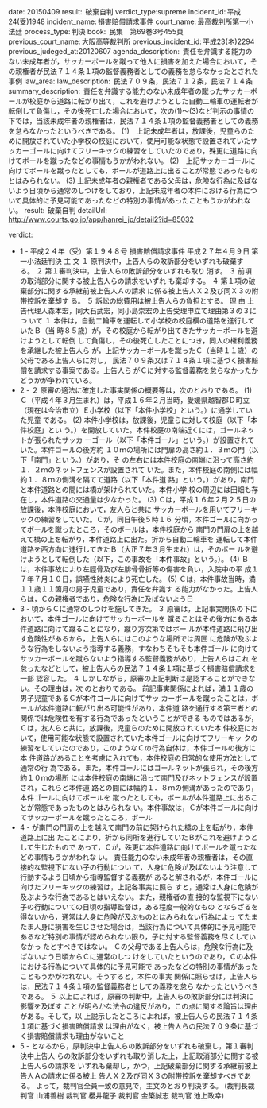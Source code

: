 
date: 20150409
result:  破棄自判
verdict_type:supreme
incident_id: 平成24(受)1948
incident_name: 損害賠償請求事件
court_name: 最高裁判所第一小法廷
process_type: 判決
book:  民集　第69巻3号455頁
previous_court_name: 大阪高等裁判所
previous_incident_id: 平成23(ネ)2294
previous_judeged_at:20120607
agenda_description:  責任を弁識する能力のない未成年者が，サッカーボールを蹴って他人に損害を加えた場合において，その親権者が民法７１４条１項の監督義務者としての義務を怠らなかったとされた事例
law_area: 
law_description:  民法７０９条，民法７１２条，民法７１４条
summary_description:  責任を弁識する能力のない未成年者の蹴ったサッカーボールが校庭から道路に転がり出て，これを避けようとした自動二輪車の運転者が転倒して負傷し，その後死亡した場合において，次の(1)～(3)など判示の事情の下では，当該未成年者の親権者は，民法７１４条１項の監督義務者としての義務を怠らなかったというべきである。 (1)　上記未成年者は，放課後，児童らのために開放されていた小学校の校庭において，使用可能な状態で設置されていたサッカーゴールに向けてフリーキックの練習をしていたのであり，殊更に道路に向けてボールを蹴ったなどの事情もうかがわれない。 (2)　上記サッカーゴールに向けてボールを蹴ったとしても，ボールが道路上に出ることが常態であったものとはみられない。 (3) 上記未成年者の親権者である父母は，危険な行為に及ばないよう日頃から通常のしつけをしており，上記未成年者の本件における行為について具体的に予見可能であったなどの特別の事情があったこともうかがわれない。
result:  破棄自判
detailUrl: http://www.courts.go.jp/app/hanrei_jp/detail2?id=85032

verdict:

- 1 - 
平成２４年（受）第１９４８号 損害賠償請求事件 
平成２７年４月９日 第一小法廷判決 
            主     文 
１ 原判決中，上告人らの敗訴部分をいずれも破棄す
る。 
２ 第１審判決中，上告人らの敗訴部分をいずれも取り
消す。 
３ 前項の取消部分に関する被上告人らの請求をいずれ
も棄却する。 
４ 第１項の破棄部分に関する承継前被上告人Ａの請求
に係る被上告人Ｘ２及び同Ｘ３の附帯控訴を棄却す
る。 
５ 訴訟の総費用は被上告人らの負担とする。 
            理     由 
 上告代理人森本宏，同大石武宏，同小島崇宏の上告受理申立て理由第３の３につ
いて 
 １ 本件は，自動二輪車を運転して小学校の校庭横の道路を進行していたＢ（当
時８５歳）が，その校庭から転がり出てきたサッカーボールを避けようとして転倒
して負傷し，その後死亡したことにつき，同人の権利義務を承継した被上告人ら
が，上記サッカーボールを蹴ったＣ（当時１１歳）の父母である上告人らに対し，
民法７０９条又は７１４条１項に基づく損害賠償を請求する事案である。上告人ら
がＣに対する監督義務を怠らなかったかどうかが争われている。 
- 2 - 
 ２ 原審の適法に確定した事実関係の概要等は，次のとおりである。 
 (1) Ｃ（平成４年３月生まれ）は，平成１６年２月当時，愛媛県越智郡Ｄ町立
（現在は今治市立）Ｅ小学校（以下「本件小学校」という。）に通学していた児童
である。 
 (2) 本件小学校は，放課後，児童らに対して校庭（以下「本件校庭」とい
う。）を開放していた。本件校庭の南端近くには，ゴールネットが張られたサッカ
ーゴール（以下「本件ゴール」という。）が設置されていた。本件ゴールの後方約
１０ｍの場所には門扉の高さ約１．３ｍの門（以下「南門」という。）があり，そ
の左右には本件校庭の南端に沿って高さ約１．２ｍのネットフェンスが設置されて
いた。また，本件校庭の南側には幅約１．８ｍの側溝を隔てて道路（以下「本件道
路」という。）があり，南門と本件道路との間には橋が架けられていた。本件小学
校の周辺には田畑も存在し，本件道路の交通量は少なかった。 
 (3) Ｃは，平成１６年２月２５日の放課後，本件校庭において，友人らと共に
サッカーボールを用いてフリーキックの練習をしていた。Ｃが，同日午後５時１６
分頃，本件ゴールに向かってボールを蹴ったところ，そのボールは，本件校庭から
南門の門扉の上を越えて橋の上を転がり，本件道路上に出た。折から自動二輪車を
運転して本件道路を西方向に進行してきたＢ（大正７年３月生まれ）は，そのボー
ルを避けようとして転倒した（以下，この事故を「本件事故」という。）。 
 (4) Ｂは，本件事故により左脛骨及び左腓骨骨折等の傷害を負い，入院中の平
成１７年７月１０日，誤嚥性肺炎により死亡した。 
 (5) Ｃは，本件事故当時，満１１歳１１箇月の男子児童であり，責任を弁識す
る能力がなかった。上告人らは，Ｃの親権者であり，危険な行為に及ばないよう日
- 3 - 
頃からＣに通常のしつけを施してきた。 
 ３ 原審は，上記事実関係の下において，本件ゴールに向けてサッカーボールを
蹴ることはその後方にある本件道路に向けて蹴ることになり，蹴り方次第ではボー
ルが本件道路に飛び出す危険性があるから，上告人らにはこのような場所では周囲
に危険が及ぶような行為をしないよう指導する義務，すなわちそもそも本件ゴール
に向けてサッカーボールを蹴らないよう指導する監督義務があり，上告人らはこれ
を怠ったなどとして，被上告人らの民法７１４条１項に基づく損害賠償請求を一部
認容した。 
 ４ しかしながら，原審の上記判断は是認することができない。その理由は，次
のとおりである。 
 前記事実関係によれば，満１１歳の男子児童であるＣが本件ゴールに向けてサッ
カーボールを蹴ったことは，ボールが本件道路に転がり出る可能性があり，本件道
路を通行する第三者との関係では危険性を有する行為であったということができる
ものではあるが，Ｃは，友人らと共に，放課後，児童らのために開放されていた本
件校庭において，使用可能な状態で設置されていた本件ゴールに向けてフリーキッ
クの練習をしていたのであり，このようなＣの行為自体は，本件ゴールの後方に本
件道路があることを考慮に入れても，本件校庭の日常的な使用方法として通常の行
為である。また，本件ゴールにはゴールネットが張られ，その後方約１０ｍの場所
には本件校庭の南端に沿って南門及びネットフェンスが設置され，これらと本件道
路との間には幅約１．８ｍの側溝があったのであり，本件ゴールに向けてボールを
蹴ったとしても，ボールが本件道路上に出ることが常態であったものとはみられな
い。本件事故は，Ｃが本件ゴールに向けてサッカーボールを蹴ったところ，ボール
- 4 - 
が南門の門扉の上を越えて南門の前に架けられた橋の上を転がり，本件道路上に出
たことにより，折から同所を進行していたＢがこれを避けようとして生じたもので
あって，Ｃが，殊更に本件道路に向けてボールを蹴ったなどの事情もうかがわれな
い。 
 責任能力のない未成年者の親権者は，その直接的な監視下にない子の行動につい
て，人身に危険が及ばないよう注意して行動するよう日頃から指導監督する義務が
あると解されるが，本件ゴールに向けたフリーキックの練習は，上記各事実に照ら
すと，通常は人身に危険が及ぶような行為であるとはいえない。また，親権者の直
接的な監視下にない子の行動についての日頃の指導監督は，ある程度一般的なもの
とならざるを得ないから，通常は人身に危険が及ぶものとはみられない行為によっ
てたまたま人身に損害を生じさせた場合は，当該行為について具体的に予見可能で
あるなど特別の事情が認められない限り，子に対する監督義務を尽くしていなかっ
たとすべきではない。 
 Ｃの父母である上告人らは，危険な行為に及ばないよう日頃からＣに通常のしつ
けをしていたというのであり，Ｃの本件における行為について具体的に予見可能で
あったなどの特別の事情があったこともうかがわれない。そうすると，本件の事実
関係に照らせば，上告人らは，民法７１４条１項の監督義務者としての義務を怠ら
なかったというべきである。 
 ５ 以上によれば，原審の判断中，上告人らの敗訴部分には判決に影響を及ぼす
ことが明らかな法令の違反があり，この点に関する論旨は理由がある。そして，以
上説示したところによれば，被上告人らの民法７１４条１項に基づく損害賠償請求
は理由がなく，被上告人らの民法７０９条に基づく損害賠償請求も理由がないこと
- 5 - 
となるから，原判決中上告人らの敗訴部分をいずれも破棄し，第１審判決中上告人
らの敗訴部分をいずれも取り消した上，上記取消部分に関する被上告人らの請求を
いずれも棄却し，かつ，上記破棄部分に関する承継前被上告人Ａの請求に係る被上
告人Ｘ２及び同Ｘ３の附帯控訴を棄却すべきである。 
 よって，裁判官全員一致の意見で，主文のとおり判決する。 
(裁判長裁判官 山浦善樹 裁判官 櫻井龍子 裁判官 金築誠志 裁判官 
池上政幸) 

                    